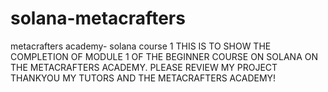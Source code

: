 # solana-metacrafters
metacrafters academy- solana course 1
THIS IS TO SHOW THE COMPLETION OF MODULE 1 OF THE BEGINNER COURSE ON SOLANA ON THE METACRAFTERS ACADEMY. 
PLEASE REVIEW MY PROJECT
THANKYOU MY TUTORS AND THE METACRAFTERS ACADEMY!
